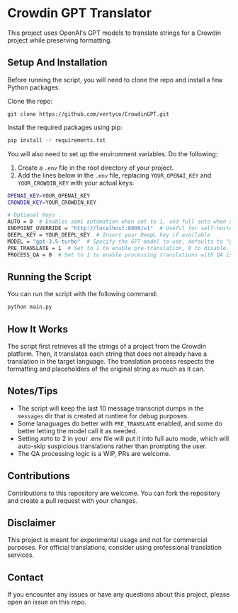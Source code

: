 # Crowdin GPT Translator

This project uses OpenAI's GPT models to translate strings for a Crowdin project while preserving formatting.

## Setup And Installation

Before running the script, you will need to clone the repo and install a few Python packages.

Clone the repo:

```
git clone https://github.com/vertyco/CrowdinGPT.git
```

Install the required packages using pip:

```sh
pip install -r requirements.txt
```

You will also need to set up the environment variables. Do the following:

1. Create a `.env` file in the root directory of your project.
2. Add the lines below in the `.env` file, replacing `YOUR_OPENAI_KEY` and `YOUR_CROWDIN_KEY` with your actual keys:

```sh
OPENAI_KEY=YOUR_OPENAI_KEY
CROWDIN_KEY=YOUR_CROWDIN_KEY

# Optional Keys
AUTO = 0  # Enables semi automation when set to 1, and full auto when set to 2, requires confirmation when set to 0.
ENDPOINT_OVERRIDE = "http://localhost:8000/v1"  # Useful for self-hosted models
DEEPL_KEY = YOUR_DEEPL_KEY  # Insert your DeepL key if available
MODEL = "gpt-3.5-turbo"  # Specify the GPT model to use, defaults to "gpt-3.5-turbo" if not provided
PRE_TRANSLATE = 1  # Set to 1 to enable pre-translation, 0 to disable. Disabled by default.
PROCESS_QA = 0  # Set to 1 to enable processing translations with QA issues with GPT
```

## Running the Script

You can run the script with the following command:

```sh
python main.py
```

## How It Works

The script first retrieves all the strings of a project from the Crowdin platform. Then, it translates each string that does not already have a translation in the target language. The translation process respects the formatting and placeholders of the original string as much as it can.

## Notes/Tips

- The script will keep the last 10 message transcript dumps in the `messages` dir that is created at runtime for debug purposes.
- Some lanaguages do better with `PRE_TRANSLATE` enabled, and some do better letting the model call it as needed.
- Setting `AUTO` to 2 in your .env file will put it into full auto mode, which will auto-skip suspicious translations rather than prompting the user.
- The QA processing logic is a WIP, PRs are welcome.

## Contributions

Contributions to this repository are welcome. You can fork the repository and create a pull request with your changes.

## Disclaimer

This project is meant for experimental usage and not for commercial purposes. For official translations, consider using professional translation services.

## Contact

If you encounter any issues or have any questions about this project, please open an issue on this repo.
